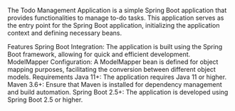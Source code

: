 The Todo Management Application is a simple Spring Boot application that provides functionalities to manage to-do tasks. This application serves as the entry point for the Spring Boot application, initializing the application context and defining necessary beans.

Features
Spring Boot Integration: The application is built using the Spring Boot framework, allowing for quick and efficient development.
ModelMapper Configuration: A ModelMapper bean is defined for object mapping purposes, facilitating the conversion between different object models.
Requirements
Java 11+: The application requires Java 11 or higher.
Maven 3.6+: Ensure that Maven is installed for dependency management and build automation.
Spring Boot 2.5+: The application is developed using Spring Boot 2.5 or higher.
